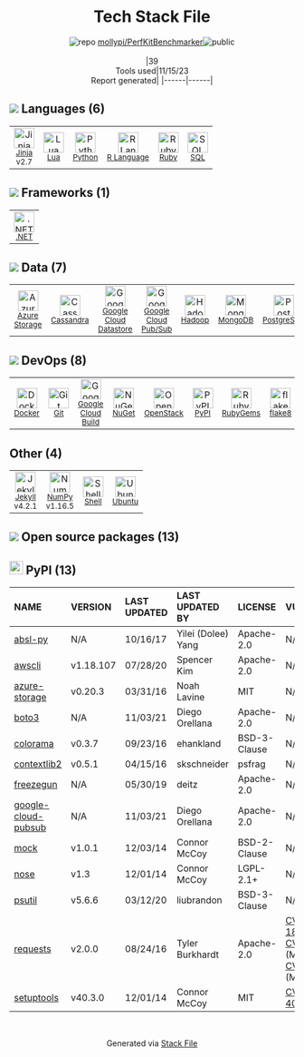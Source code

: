 <!--
--- Readme.md Snippet without images Start ---
## Tech Stack
mollypi/PerfKitBenchmarker is built on the following main stack:
- [OpenStack](https://www.openstack.org/) – Open Source Cloud
- [Ruby](https://www.ruby-lang.org) – Languages
- [Python](https://www.python.org) – Languages
- [.NET](http://www.microsoft.com/net/) – Frameworks (Full Stack)
- [PostgreSQL](http://www.postgresql.org/) – Databases
- [MongoDB](http://www.mongodb.com/) – Databases
- [Cassandra](http://cassandra.apache.org/) – Databases
- [Hadoop](http://hadoop.apache.org/) – Databases
- [Jekyll](http://jekyllrb.com/) – Static Site Generators
- [R Language](http://www.r-project.org/) – Languages
- [Azure Storage](http://azure.microsoft.com/en-us/services/storage/) – Cloud Storage
- [Lua](http://www.lua.org/) – Languages
- [NumPy](http://www.numpy.org/) – Data Science Tools
- [SQL](https://en.wikipedia.org/wiki/SQL) – Languages
- [Jinja](https://palletsprojects.com/p/jinja/) – Templating Languages & Extensions
- [Google Cloud Datastore](https://cloud.google.com/datastore/) – NoSQL Database as a Service
- [Ubuntu](http://www.ubuntu.com/) – Operating Systems
- [Shell](https://en.wikipedia.org/wiki/Shell_script) – Shells
- [flake8](https://github.com/PyCQA/flake8) – Code Review
- [Google Cloud Pub/Sub](https://cloud.google.com/pubsub/) – Realtime Backend / API
- [Google Cloud Build](https://cloud.google.com/cloud-build) – Continuous Deployment
- [Docker](https://www.docker.com/) – Virtual Machine Platforms & Containers

Full tech stack [here](/techstack.md)
--- Readme.md Snippet without images End ---

--- Readme.md Snippet with images Start ---
## Tech Stack
mollypi/PerfKitBenchmarker is built on the following main stack:
- <img width='25' height='25' src='https://img.stackshare.io/service/770/default_36e10c5d2a92f1635eac3695354ae8c4d7d5df11.jpg' alt='OpenStack'/> [OpenStack](https://www.openstack.org/) – Open Source Cloud
- <img width='25' height='25' src='https://img.stackshare.io/service/989/ruby.png' alt='Ruby'/> [Ruby](https://www.ruby-lang.org) – Languages
- <img width='25' height='25' src='https://img.stackshare.io/service/993/pUBY5pVj.png' alt='Python'/> [Python](https://www.python.org) – Languages
- <img width='25' height='25' src='https://img.stackshare.io/service/1014/IoPy1dce_400x400.png' alt='.NET'/> [.NET](http://www.microsoft.com/net/) – Frameworks (Full Stack)
- <img width='25' height='25' src='https://img.stackshare.io/service/1028/ASOhU5xJ.png' alt='PostgreSQL'/> [PostgreSQL](http://www.postgresql.org/) – Databases
- <img width='25' height='25' src='https://img.stackshare.io/service/1030/leaf-360x360.png' alt='MongoDB'/> [MongoDB](http://www.mongodb.com/) – Databases
- <img width='25' height='25' src='https://img.stackshare.io/service/1032/cassandra_small.png' alt='Cassandra'/> [Cassandra](http://cassandra.apache.org/) – Databases
- <img width='25' height='25' src='https://img.stackshare.io/service/1044/elephant_rgb_sq.png' alt='Hadoop'/> [Hadoop](http://hadoop.apache.org/) – Databases
- <img width='25' height='25' src='https://img.stackshare.io/service/1114/ad968c1615d956e800fa36494314f48c.jpeg' alt='Jekyll'/> [Jekyll](http://jekyllrb.com/) – Static Site Generators
- <img width='25' height='25' src='https://img.stackshare.io/service/1213/r-logo.png' alt='R Language'/> [R Language](http://www.r-project.org/) – Languages
- <img width='25' height='25' src='https://img.stackshare.io/service/2099/azureStorage.png' alt='Azure Storage'/> [Azure Storage](http://azure.microsoft.com/en-us/services/storage/) – Cloud Storage
- <img width='25' height='25' src='https://img.stackshare.io/service/2118/128px-Lua-Logo.svg.png' alt='Lua'/> [Lua](http://www.lua.org/) – Languages
- <img width='25' height='25' src='https://img.stackshare.io/service/2179/default_332f874a2edb2686f578aa6389313efcea1eec41.png' alt='NumPy'/> [NumPy](http://www.numpy.org/) – Data Science Tools
- <img width='25' height='25' src='https://img.stackshare.io/service/2271/default_068d33483bba6b81ee13fbd4dc7aab9780896a54.png' alt='SQL'/> [SQL](https://en.wikipedia.org/wiki/SQL) – Languages
- <img width='25' height='25' src='https://img.stackshare.io/service/2303/New_Project__20_.png' alt='Jinja'/> [Jinja](https://palletsprojects.com/p/jinja/) – Templating Languages & Extensions
- <img width='25' height='25' src='https://img.stackshare.io/service/2754/google_cloud_datastore.png' alt='Google Cloud Datastore'/> [Google Cloud Datastore](https://cloud.google.com/datastore/) – NoSQL Database as a Service
- <img width='25' height='25' src='https://img.stackshare.io/service/3511/cof_orange_hex.jpg' alt='Ubuntu'/> [Ubuntu](http://www.ubuntu.com/) – Operating Systems
- <img width='25' height='25' src='https://img.stackshare.io/service/4631/default_c2062d40130562bdc836c13dbca02d318205a962.png' alt='Shell'/> [Shell](https://en.wikipedia.org/wiki/Shell_script) – Shells
- <img width='25' height='25' src='https://img.stackshare.io/service/4838/default_c37162891c64eca7fafe782d9c191e409aae1e93.png' alt='flake8'/> [flake8](https://github.com/PyCQA/flake8) – Code Review
- <img width='25' height='25' src='https://img.stackshare.io/service/6253/pubsub.png' alt='Google Cloud Pub/Sub'/> [Google Cloud Pub/Sub](https://cloud.google.com/pubsub/) – Realtime Backend / API
- <img width='25' height='25' src='https://img.stackshare.io/service/9309/PoHJY3K8_400x400.jpg' alt='Google Cloud Build'/> [Google Cloud Build](https://cloud.google.com/cloud-build) – Continuous Deployment
- <img width='25' height='25' src='https://img.stackshare.io/service/586/n4u37v9t_400x400.png' alt='Docker'/> [Docker](https://www.docker.com/) – Virtual Machine Platforms & Containers

Full tech stack [here](/techstack.md)
--- Readme.md Snippet with images End ---
-->
<div align="center">

# Tech Stack File
![](https://img.stackshare.io/repo.svg "repo") [mollypi/PerfKitBenchmarker](https://github.com/mollypi/PerfKitBenchmarker)![](https://img.stackshare.io/public_badge.svg "public")
<br/><br/>
|39<br/>Tools used|11/15/23 <br/>Report generated|
|------|------|
</div>

## <img src='https://img.stackshare.io/languages.svg'/> Languages (6)
<table><tr>
  <td align='center'>
  <img width='36' height='36' src='https://img.stackshare.io/service/2303/New_Project__20_.png' alt='Jinja'>
  <br>
  <sub><a href="https://palletsprojects.com/p/jinja/">Jinja</a></sub>
  <br>
  <sub>v2.7</sub>
</td>

<td align='center'>
  <img width='36' height='36' src='https://img.stackshare.io/service/2118/128px-Lua-Logo.svg.png' alt='Lua'>
  <br>
  <sub><a href="http://www.lua.org/">Lua</a></sub>
  <br>
  <sub></sub>
</td>

<td align='center'>
  <img width='36' height='36' src='https://img.stackshare.io/service/993/pUBY5pVj.png' alt='Python'>
  <br>
  <sub><a href="https://www.python.org">Python</a></sub>
  <br>
  <sub></sub>
</td>

<td align='center'>
  <img width='36' height='36' src='https://img.stackshare.io/service/1213/r-logo.png' alt='R Language'>
  <br>
  <sub><a href="http://www.r-project.org/">R Language</a></sub>
  <br>
  <sub></sub>
</td>

<td align='center'>
  <img width='36' height='36' src='https://img.stackshare.io/service/989/ruby.png' alt='Ruby'>
  <br>
  <sub><a href="https://www.ruby-lang.org">Ruby</a></sub>
  <br>
  <sub></sub>
</td>

<td align='center'>
  <img width='36' height='36' src='https://img.stackshare.io/service/2271/default_068d33483bba6b81ee13fbd4dc7aab9780896a54.png' alt='SQL'>
  <br>
  <sub><a href="https://en.wikipedia.org/wiki/SQL">SQL</a></sub>
  <br>
  <sub></sub>
</td>

</tr>
</table>

## <img src='https://img.stackshare.io/frameworks.svg'/> Frameworks (1)
<table><tr>
  <td align='center'>
  <img width='36' height='36' src='https://img.stackshare.io/service/1014/IoPy1dce_400x400.png' alt='.NET'>
  <br>
  <sub><a href="http://www.microsoft.com/net/">.NET</a></sub>
  <br>
  <sub></sub>
</td>

</tr>
</table>

## <img src='https://img.stackshare.io/databases.svg'/> Data (7)
<table><tr>
  <td align='center'>
  <img width='36' height='36' src='https://img.stackshare.io/service/2099/azureStorage.png' alt='Azure Storage'>
  <br>
  <sub><a href="http://azure.microsoft.com/en-us/services/storage/">Azure Storage</a></sub>
  <br>
  <sub></sub>
</td>

<td align='center'>
  <img width='36' height='36' src='https://img.stackshare.io/service/1032/cassandra_small.png' alt='Cassandra'>
  <br>
  <sub><a href="http://cassandra.apache.org/">Cassandra</a></sub>
  <br>
  <sub></sub>
</td>

<td align='center'>
  <img width='36' height='36' src='https://img.stackshare.io/service/2754/google_cloud_datastore.png' alt='Google Cloud Datastore'>
  <br>
  <sub><a href="https://cloud.google.com/datastore/">Google Cloud Datastore</a></sub>
  <br>
  <sub></sub>
</td>

<td align='center'>
  <img width='36' height='36' src='https://img.stackshare.io/service/6253/pubsub.png' alt='Google Cloud Pub/Sub'>
  <br>
  <sub><a href="https://cloud.google.com/pubsub/">Google Cloud Pub/Sub</a></sub>
  <br>
  <sub></sub>
</td>

<td align='center'>
  <img width='36' height='36' src='https://img.stackshare.io/service/1044/elephant_rgb_sq.png' alt='Hadoop'>
  <br>
  <sub><a href="http://hadoop.apache.org/">Hadoop</a></sub>
  <br>
  <sub></sub>
</td>

<td align='center'>
  <img width='36' height='36' src='https://img.stackshare.io/service/1030/leaf-360x360.png' alt='MongoDB'>
  <br>
  <sub><a href="http://www.mongodb.com/">MongoDB</a></sub>
  <br>
  <sub></sub>
</td>

<td align='center'>
  <img width='36' height='36' src='https://img.stackshare.io/service/1028/ASOhU5xJ.png' alt='PostgreSQL'>
  <br>
  <sub><a href="http://www.postgresql.org/">PostgreSQL</a></sub>
  <br>
  <sub></sub>
</td>

</tr>
</table>

## <img src='https://img.stackshare.io/devops.svg'/> DevOps (8)
<table><tr>
  <td align='center'>
  <img width='36' height='36' src='https://img.stackshare.io/service/586/n4u37v9t_400x400.png' alt='Docker'>
  <br>
  <sub><a href="https://www.docker.com/">Docker</a></sub>
  <br>
  <sub></sub>
</td>

<td align='center'>
  <img width='36' height='36' src='https://img.stackshare.io/service/1046/git.png' alt='Git'>
  <br>
  <sub><a href="http://git-scm.com/">Git</a></sub>
  <br>
  <sub></sub>
</td>

<td align='center'>
  <img width='36' height='36' src='https://img.stackshare.io/service/9309/PoHJY3K8_400x400.jpg' alt='Google Cloud Build'>
  <br>
  <sub><a href="https://cloud.google.com/cloud-build">Google Cloud Build</a></sub>
  <br>
  <sub></sub>
</td>

<td align='center'>
  <img width='36' height='36' src='https://img.stackshare.io/service/2637/6I3oEOP4_400x400.jpg' alt='NuGet'>
  <br>
  <sub><a href="https://www.nuget.org/">NuGet</a></sub>
  <br>
  <sub></sub>
</td>

<td align='center'>
  <img width='36' height='36' src='https://img.stackshare.io/service/770/default_36e10c5d2a92f1635eac3695354ae8c4d7d5df11.jpg' alt='OpenStack'>
  <br>
  <sub><a href="https://www.openstack.org/">OpenStack</a></sub>
  <br>
  <sub></sub>
</td>

<td align='center'>
  <img width='36' height='36' src='https://img.stackshare.io/service/12572/-RIWgodF_400x400.jpg' alt='PyPI'>
  <br>
  <sub><a href="https://pypi.org/">PyPI</a></sub>
  <br>
  <sub></sub>
</td>

<td align='center'>
  <img width='36' height='36' src='https://img.stackshare.io/service/12795/5jL6-BA5_400x400.jpeg' alt='RubyGems'>
  <br>
  <sub><a href="https://rubygems.org/">RubyGems</a></sub>
  <br>
  <sub></sub>
</td>

<td align='center'>
  <img width='36' height='36' src='https://img.stackshare.io/service/4838/default_c37162891c64eca7fafe782d9c191e409aae1e93.png' alt='flake8'>
  <br>
  <sub><a href="https://github.com/PyCQA/flake8">flake8</a></sub>
  <br>
  <sub></sub>
</td>

</tr>
</table>

## Other (4)
<table><tr>
  <td align='center'>
  <img width='36' height='36' src='https://img.stackshare.io/service/1114/ad968c1615d956e800fa36494314f48c.jpeg' alt='Jekyll'>
  <br>
  <sub><a href="http://jekyllrb.com/">Jekyll</a></sub>
  <br>
  <sub>v4.2.1</sub>
</td>

<td align='center'>
  <img width='36' height='36' src='https://img.stackshare.io/service/2179/default_332f874a2edb2686f578aa6389313efcea1eec41.png' alt='NumPy'>
  <br>
  <sub><a href="http://www.numpy.org/">NumPy</a></sub>
  <br>
  <sub>v1.16.5</sub>
</td>

<td align='center'>
  <img width='36' height='36' src='https://img.stackshare.io/service/4631/default_c2062d40130562bdc836c13dbca02d318205a962.png' alt='Shell'>
  <br>
  <sub><a href="https://en.wikipedia.org/wiki/Shell_script">Shell</a></sub>
  <br>
  <sub></sub>
</td>

<td align='center'>
  <img width='36' height='36' src='https://img.stackshare.io/service/3511/cof_orange_hex.jpg' alt='Ubuntu'>
  <br>
  <sub><a href="http://www.ubuntu.com/">Ubuntu</a></sub>
  <br>
  <sub></sub>
</td>

</tr>
</table>


## <img src='https://img.stackshare.io/group.svg' /> Open source packages (13)</h2>

## <img width='24' height='24' src='https://img.stackshare.io/service/12572/-RIWgodF_400x400.jpg'/> PyPI (13)

|NAME|VERSION|LAST UPDATED|LAST UPDATED BY|LICENSE|VULNERABILITIES|
|:------|:------|:------|:------|:------|:------|
|[absl-py](https://pypi.org/absl-py)|N/A|10/16/17|Yilei (Dolee) Yang |Apache-2.0|N/A|
|[awscli](https://pypi.org/awscli)|v1.18.107|07/28/20|Spencer Kim |Apache-2.0|N/A|
|[azure-storage](https://pypi.org/azure-storage)|v0.20.3|03/31/16|Noah Lavine |MIT|N/A|
|[boto3](https://pypi.org/boto3)|N/A|11/03/21|Diego Orellana |Apache-2.0|N/A|
|[colorama](https://pypi.org/colorama)|v0.3.7|09/23/16|ehankland |BSD-3-Clause|N/A|
|[contextlib2](https://pypi.org/contextlib2)|v0.5.1|04/15/16|skschneider |psfrag|N/A|
|[freezegun](https://pypi.org/freezegun)|N/A|05/30/19|deitz |Apache-2.0|N/A|
|[google-cloud-pubsub](https://pypi.org/google-cloud-pubsub)|N/A|11/03/21|Diego Orellana |Apache-2.0|N/A|
|[mock](https://pypi.org/mock)|v1.0.1|12/03/14|Connor McCoy |BSD-2-Clause|N/A|
|[nose](https://pypi.org/nose)|v1.3|12/01/14|Connor McCoy |LGPL-2.1+|N/A|
|[psutil](https://pypi.org/psutil)|v5.6.6|03/12/20|liubrandon |BSD-3-Clause|N/A|
|[requests](https://pypi.org/requests)|v2.0.0|08/24/16|Tyler Burkhardt |Apache-2.0|[CVE-2018-18074](https://github.com/advisories/GHSA-x84v-xcm2-53pg) (High)<br/>[CVE-2014-1830](https://github.com/advisories/GHSA-652x-xj99-gmcc) (Moderate)<br/>[CVE-2014-1829](https://github.com/advisories/GHSA-cfj3-7x9c-4p3h) (Moderate)|
|[setuptools](https://pypi.org/setuptools)|v40.3.0|12/01/14|Connor McCoy |MIT|[CVE-2022-40897](https://github.com/advisories/GHSA-r9hx-vwmv-q579) (High)|

<br/>
<div align='center'>

Generated via [Stack File](https://github.com/apps/stack-file)
